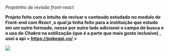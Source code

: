 *Projetinho de revisão front-react*

**Projeto feito com o intuito de revisar o conteudo estudado no modulo de Front-end com *React* ,o qual ja tinha feito para a instituição que estudo em um outro formado, nesse por outro lado adicionei o campo de busca e o uso de *Chakra* na estilização (que é a parte que mais gosto inclusive) , usei a api < https://pokeapi.co/ >**



<a href = "https://rev-poke.surge.sh"><img src="https://img.shields.io/badge/PRO-JETO-ff69b4" target="_blank"></a>

